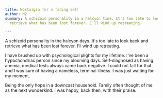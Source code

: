 ```yaml
---
title: Nostalgia for a fading self
author: H2
summary: A schizoid personality in a halcyon time. It's too late to look back and
  retrieve what has been lost forever. I'll wind up retreating.

---
```

A schizoid personality in the halcyon days. It's too late to look back and retrieve what has been lost forever. I'll wind up retreating.

I have brushed up with psychological plights for my lifetime. I've been a hypochondriac person since my blooming days. Self-diagnosed as having anemia, medical tests always came back negative. I could not fall for that and I was sure of having a nameless, terminal illness. I was just waiting for my moment.

Being the only hope in a downcast household. Family often thought of me as the next wunderkind. I was happy, back then, with their praise. 